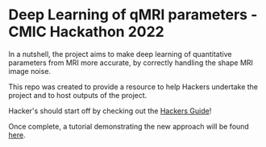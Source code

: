 # Deep Learning of qMRI parameters - CMIC Hackathon 2022

In a nutshell, the project aims to make deep learning of quantitative parameters from MRI more accurate, by correctly handling the shape MRI image noise. 

This repo was created to provide a resource to help Hackers undertake the project and to host outputs of the project.

Hacker's should start off by checking out the [Hackers Guide](Hackers_Guide.md)!

Once complete, a tutorial demonstrating the new approach will be found [here](deep_qmri_rician.ipynb).




